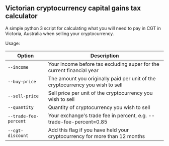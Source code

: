 Victorian cryptocurrency capital gains tax calculator
-------------------------------------------------------

A simple python 3 script for calculating what you will need to pay in CGT in Victoria, Australia when
selling your cryptocurrency.

Usage:

| Option                | Description                                                                    |
|-----------------------|--------------------------------------------------------------------------------|
| `--income`            | Your income before tax excluding super for the current financial year          |
| `--buy-price`         | The amount you originally paid per unit of the cryptocurrency you wish to sell |
| `--sell-price`        | Sell price per unit of the cryptocurrency you wish to sell                     |
| `--quantity`          | Quantity of cryptocurrency you wish to sell                                    |
| `--trade-fee-percent` | Your exchange's trade fee in percent, e.g. --trade-fee-percent=0.85            |
| `--cgt-discount`      | Add this flag if you have held your cryptocurrency for more than 12 months     |
